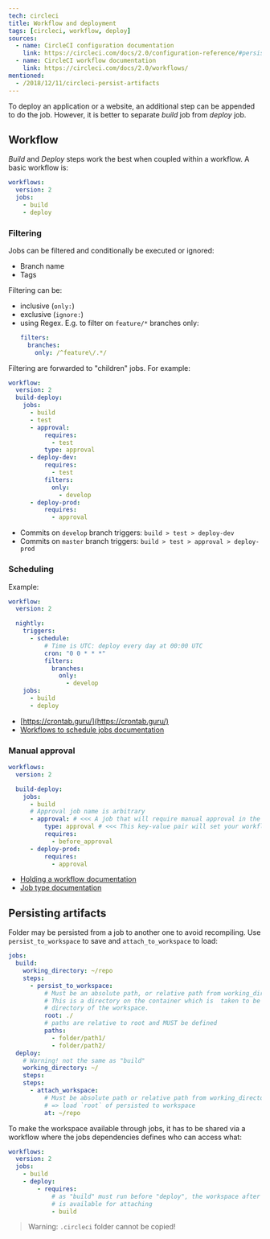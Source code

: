 ```yaml
---
tech: circleci
title: Workflow and deployment
tags: [circleci, workflow, deploy]
sources:
  - name: CircleCI configuration documentation
    link: https://circleci.com/docs/2.0/configuration-reference/#persist_to_workspace
  - name: CircleCI workflow documentation
    link: https://circleci.com/docs/2.0/workflows/
mentioned:
  - /2018/12/11/circleci-persist-artifacts
---
```


To deploy an application or a website, an additional step can be appended to do
the job. However, it is better to separate _build_ job from _deploy_ job.

## Workflow

_Build_ and _Deploy_ steps work the best when coupled within a workflow. A basic
workflow is:

```yaml
workflows:
  version: 2
  jobs:
    - build
    - deploy
```

### Filtering

Jobs can be filtered and conditionally be executed or ignored:

- Branch name
- Tags

Filtering can be:

- inclusive (`only:`)
- exclusive (`ignore:`)
- using Regex. E.g. to filter on `feature/*` branches only:
  ```yaml
  filters:
    branches:
      only: /^feature\/.*/
  ```

Filtering are forwarded to "children" jobs. For example:

```yaml
workflow:
  version: 2
  build-deploy:
    jobs:
      - build
      - test
      - approval:
          requires:
            - test
          type: approval
      - deploy-dev:
          requires:
            - test
          filters:
            only:
              - develop
      - deploy-prod:
          requires:
            - approval
```

- Commits on `develop` branch triggers: `build > test > deploy-dev`
- Commits on `master` branch triggers: `build > test > approval > deploy-prod`

### Scheduling

Example:

```yaml
workflow:
  version: 2

  nightly:
    triggers:
      - schedule:
          # Time is UTC: deploy every day at 00:00 UTC
          cron: "0 0 * * *"
          filters:
            branches:
              only:
                - develop
    jobs:
      - build
      - deploy
```

- [https://crontab.guru/](https://crontab.guru/)
- [Workflows to schedule jobs documentation](https://circleci.com/docs/2.0/workflows/)

### Manual approval

```yaml
workflows:
  version: 2

  build-deploy:
    jobs:
      - build
      # Approval job name is arbitrary
      - approval: # <<< A job that will require manual approval in the CircleCI web application.
          type: approval # <<< This key-value pair will set your workflow to a status of "On Hold"
          requires:
            - before_approval
      - deploy-prod:
          requires:
            - approval
```

- [Holding a workflow documentation](https://circleci.com/docs/2.0/workflows/#holding-a-workflow-for-a-manual-approval)
- [Job type documentation](https://circleci.com/docs/2.0/configuration-reference/#type)

## Persisting artifacts

Folder may be persisted from a job to another one to avoid recompiling. Use
`persist_to_workspace` to save and `attach_to_workspace` to load:

```yaml
jobs:
  build:
    working_directory: ~/repo
    steps:
      - persist_to_workspace:
          # Must be an absolute path, or relative path from working_directory.
          # This is a directory on the container which is  taken to be the root
          # directory of the workspace.
          root: ./
          # paths are relative to root and MUST be defined
          paths:
            - folder/path1/
            - folder/path2/
  deploy:
    # Warning! not the same as "build"
    working_directory: ~/
    steps:
    steps:
      - attach_workspace:
          # Must be absolute path or relative path from working_directory
          # => load `root` of persisted to workspace
          at: ~/repo
```

To make the workspace available through jobs, it has to be shared via a workflow
where the jobs dependencies defines who can access what:

```yaml
workflows:
  version: 2
  jobs:
    - build
    - deploy:
        - requires:
            # as "build" must run before "deploy", the workspace after "build"
            # is available for attaching
            - build
```

> Warning: `.circleci` folder cannot be copied!

